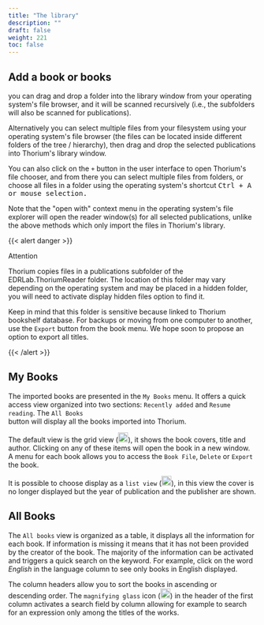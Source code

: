 ```yaml
---
title: "The library"
description: ""
draft: false
weight: 221
toc: false
---
```


## Add a book or books

you can drag and drop a folder into the library window from your operating system's file browser, and it will be scanned recursively (i.e., the subfolders will also be scanned for publications). 

Alternatively you can select multiple files from your filesystem using your operating system's file browser (the files can be located inside different folders of the tree / hierarchy), then drag and drop the selected publications into Thorium's library window.
    
You can also click on the `+` button in the user interface to open Thorium's file chooser, and from there you can select multiple files from folders, or choose all files in a folder using the operating system's shortcut <kbd>Ctrl<kbd> + <kbd>A<kbd> or mouse selection.

Note that the "open with" context menu in the operating system's file explorer will open the reader window(s) for all selected publications, unlike the above methods which only import the files in Thorium's library.

{{< alert danger >}}

Attention

Thorium copies files in a publications subfolder of the EDRLab.ThoriumReader folder. The location of this folder may vary depending on the operating system and may be placed in a hidden folder, you will need to activate display hidden files option to find it. 

Keep in mind that this folder is sensitive because linked to Thorium bookshelf database. For backups or moving from one computer to another, use the `Export` button from the book menu. We hope soon to propose an option to export all titles.

{{< /alert >}}

## My Books

The imported books are presented in the `My Books` menu.
It offers a quick access view organized into two sections:
`Recently added` and `Resume reading`. The `All Books`  
button will display all the books imported into Thorium.

The default view is the grid view (<img class="icons" src="/images/icons/baseline-view_module-24px.svg" alt="Icon grid" width="20px">), it shows the book covers, title and author.
Clicking on any of these items will open the book in a new
window. A menu for each book allows you to access the `Book File`,
`Delete` or `Export` the book.

It is possible to choose display as a `list view` (<img class="icons" src="/images/icons/baseline-view_list-24px.svg" alt="Icon list" width="20px">), in this view the cover is no longer
displayed but the year of publication and the publisher are shown.

## All Books

The ``All books`` view is organized as a table, it displays all the
information for each book. If information is missing it means that it has not
been provided by the creator of the book. The majority of the
information can be activated and triggers a quick search on the keyword.
For example, click on the word *English* in the language column to see only
books in English displayed.

The column headers allow you to sort the books in ascending or descending order.
The `magnifying glass` icon
(<img class="icons" src="/images/icons/magnifying_glass.svg" alt="" width="20px">)
in the header of the first column activates a search field by column
allowing for example to search for an expression only among the titles
of the works.
